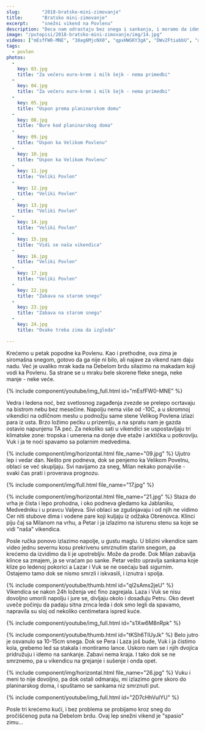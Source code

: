 ```yaml
---
slug:        "2018-bratsko-mini-zimovanje"
title:       "Bratsko mini-zimovanje"
excerpt:     "snežni vikend na Povlenu"
description: "Deca nam odrastaju bez snega i sankanja, i moramo da idemo daleko i visoko da bi im ga bar malo priuštili..."
image: "/putopisi/2018-bratsko-mini-zimovanje/img/14.jpg"
videos: ["mEsfFW0-MNE", "38ag6MjcNX0", "qpxHWGKY3gA", "DWv2FtiabbU", "aPLuY4NyA7w", "E6c_9-aZyT0", "ql2sAms2jeU", "ZGXgKONhEkA", "s1Xw6M8nRpk", "6eVhBVH0stE", "tKSh6TIUyJk", "0GVOgFa87t4", "2D7cHhVulYU"]
tags:
  - povlen
photos:
  -
    key: 03.jpg
    title: "Za večeru euro-krem i milk šejk - nema primedbi"
  -
    key: 04.jpg
    title: "Za večeru euro-krem i milk šejk - nema primedbi"
  -
    key: 05.jpg
    title: "Uspon prema planinarskom domu"
  -
    key: 08.jpg
    title: "Bure kod planinarskog doma"
  -
    key: 09.jpg
    title: "Uspon ka Velikom Povlenu"
  -
    key: 10.jpg
    title: "Uspon ka Velikom Povlenu"
  -
    key: 11.jpg
    title: "Veliki Povlen"
  -
    key: 12.jpg
    title: "Veliki Povlen"
  -
    key: 13.jpg
    title: "Veliki Povlen"
  -
    key: 14.jpg
    title: "Veliki Povlen"
  -
    key: 15.jpg
    title: "Vidi se naša vikendica"
  -
    key: 16.jpg
    title: "Veliki Povlen"
  -
    key: 17.jpg
    title: "Veliki Povlen"
  -
    key: 22.jpg
    title: "Zabava na starom snegu"
  -
    key: 23.jpg
    title: "Zabava na starom snegu"
  -
    key: 24.jpg
    title: "Ovako treba zima da izgleda"
  
---
```


Krećemo u petak popodne ka Povlenu. Kao i prethodne, ova zima je siromašna snegom, gotovo da ga nije ni bilo, ali 
najave za vikend nam daju nadu. Već je uvaliko mrak kada na Debelom brdu silazimo na makadam koji vodi ka 
Povlenu. Sa strane se u mraku bele skorene fleke snega, neke manje - neke veće.

{% include component/youtube/img_full.html id="mEsfFW0-MNE" %}

Vedra i ledena noć, bez svetlosnog zagađenja zvezde se prelepo ocrtavaju na bistrom nebu bez mesečine. Napolju nema više od
-10C, a u skromnoj vikendici na odličnom mestu u podnožju same stene Velikog Povlena izlazi para iz usta. Brzo ložimo pećku u
prizemlju, a na spratu nam je gazda ostavio napunjenu TA peć. Za nekoliko sati u vikendici se uspostavljaju tri klimatske 
zone: tropska i umerena na donje dve etaže i arktička u potkrovlju. Vuk i ja te noći spavamo sa polarnim medvedima.

{% include component/img/horizontal.html file_name="09.jpg" %}
Ujutro lep i vedar dan. Nešto pre podneva, dok se penjemo ka Velikom Povelnu, oblaci se već skupljaju. Svi
navijamo za sneg, Milan nekako ponajviše - svaki čas prati i proverava prognozu. 

{% include component/img/full.html file_name="17.jpg" %}

{% include component/img/horizontal.html file_name="21.jpg" %}
Staza do vrha je čista i lepo prohodna, i oko podneva gledamo ka Jablaniku, Medvedniku i u pravcu Valjeva. Sivi oblaci
se zgušnjavaju i od njih ne vidimo Cer niti stubove dima i vodene pare koji kuljaju iz odžaka Obrenovca. Klinci piju čaj
sa Milanom na vrhu, a Petar i ja izlazimo na isturenu stenu sa koje se vidi "naša" vikendica.

Posle ručka ponovo izlazimo napolje, u gustu maglu. U blizini vikendice sam video jednu severnu kosu prekrivenu
smrznutim starim snegom, pa krećemo da izvidimo da li je upotrebljiv. Može da prođe. Dok Milan zabavlja klince sa zmajem,
ja se vraćam po sanke. Petar vešto upravlja sankama koje klize po ledenoj pokorici a Lazar i Vuk se ne osećaju baš sigurnim.
Ostajemo tamo dok se nismo smrzli i iskvasili, i iznutra i spolja.

{% include component/youtube/thumb.html id="ql2sAms2jeU" %}
Vikendica se nakon 24h loženja već fino zagrejala. Laza i Vuk se nisu dovoljno umorili napolju i 
jure se, divljaju okolo i dosađuju Petru. Oko devet uveče počinju da padaju sitna zrnca leda i dok smo legli da spavamo, 
napravila su sloj od nekoliko centimetara ispred kuće. 

{% include component/youtube/img_full.html id="s1Xw6M8nRpk" %}

{% include component/youtube/thumb.html id="tKSh6TIUyJk" %}
Belo jutro je osvanulo sa 10-15cm snega. Dok se Pera i Laza još bude, Vuk i ja čistimo kola, grebemo led sa stakala i 
montiramo lance. Uskoro nam se i njih dvojica pridružuju i idemo na sankanje. Zabavi nema kraja. I tako dok se ne smrznemo,
pa u vikendicu na grejanje i sušenje i onda opet.

{% include component/img/horizontal.html file_name="26.jpg" %}
Vuku i meni to nije dovoljno, pa dok ostali odmaraju, mi izlazimo gore skoro do planinarskog doma, i spuštamo se sankama
niz smrznuti put.

{% include component/youtube/img_full.html id="2D7cHhVulYU" %}

Posle tri krećemo kući, i bez problema se probijamo kroz sneg do pročišćenog puta na Debelom brdu. Ovaj lep snežni vikend je
"spasio" zimu...